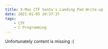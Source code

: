 ```yaml
---
title: X-Mas CTF Santa's Landing Pad Write-up
date: 2021-01-05 20:37:37
tags:
    - CTF
    - C Programming
---
```


Unfortunately content is missing :(
